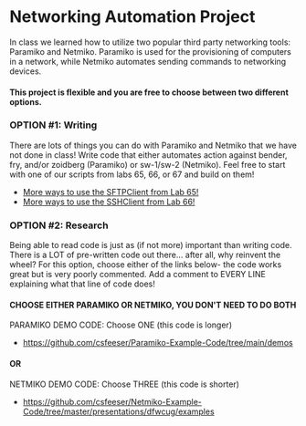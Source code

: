 # Networking Automation Project

In class we learned how to utilize two popular third party networking tools: Paramiko and Netmiko. Paramiko is used for the provisioning of computers in a network, while Netmiko automates sending commands to networking devices.

#### This project is flexible and you are free to choose between two different options.

### OPTION #1: Writing

There are lots of things you can do with Paramiko and Netmiko that we have not done in class! Write code that either automates action against bender, fry, and/or zoidberg (Paramiko) or sw-1/sw-2 (Netmiko). Feel free to start with one of our scripts from labs 65, 66, or 67 and build on them!

- [More ways to use the SFTPClient from Lab 65!](https://docs.paramiko.org/en/stable/api/sftp.html)
- [More ways to use the SSHClient from Lab 66!](https://docs.paramiko.org/en/stable/api/client.html)

### OPTION #2: Research

Being able to read code is just as (if not more) important than writing code. There is a LOT of pre-written code out there... after all, why reinvent the wheel? For this option, choose either of the links below- the code works great but is very poorly commented.
Add a comment to EVERY LINE explaining what that line of code does!

#### CHOOSE EITHER PARAMIKO OR NETMIKO, YOU DON'T NEED TO DO BOTH

PARAMIKO DEMO CODE: Choose ONE (this code is longer)  
- https://github.com/csfeeser/Paramiko-Example-Code/tree/main/demos

#### OR

NETMIKO DEMO CODE: Choose THREE (this code is shorter)  
- https://github.com/csfeeser/Netmiko-Example-Code/tree/master/presentations/dfwcug/examples
